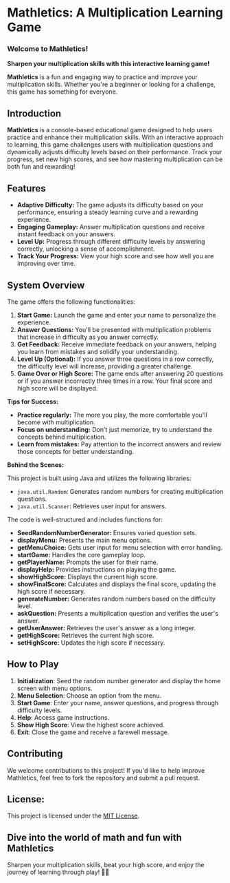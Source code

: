 # Mathletics: A Multiplication Learning Game

### **Welcome to Mathletics!**
**Sharpen your multiplication skills with this interactive learning game!** 

**Mathletics** is a fun and engaging way to practice and improve your multiplication skills. Whether you're a beginner or looking for a challenge, this game has something for everyone.

## Introduction

**Mathletics** is a console-based educational game designed to help users practice and enhance their multiplication skills. With an interactive approach to learning, this game challenges users with multiplication questions and dynamically adjusts difficulty levels based on their performance. Track your progress, set new high scores, and see how mastering multiplication can be both fun and rewarding!

## Features

- **Adaptive Difficulty:** The game adjusts its difficulty based on your performance, ensuring a steady learning curve and a rewarding experience.
- **Engaging Gameplay:** Answer multiplication questions and receive instant feedback on your answers.
- **Level Up:** Progress through different difficulty levels by answering correctly, unlocking a sense of accomplishment.
- **Track Your Progress:** View your high score and see how well you are improving over time.

## System Overview

The game offers the following functionalities:

1. **Start Game:** Launch the game and enter your name to personalize the experience.
2. **Answer Questions:** You'll be presented with multiplication problems that increase in difficulty as you answer correctly.
3. **Get Feedback:** Receive immediate feedback on your answers, helping you learn from mistakes and solidify your understanding.
4. **Level Up (Optional):** If you answer three questions in a row correctly, the difficulty level will increase, providing a greater challenge.
5. **Game Over or High Score:** The game ends after answering 20 questions or if you answer incorrectly three times in a row. Your final score and high score will be displayed.

**Tips for Success:**

- **Practice regularly:** The more you play, the more comfortable you'll become with multiplication.
- **Focus on understanding:** Don't just memorize, try to understand the concepts behind multiplication.
- **Learn from mistakes:** Pay attention to the incorrect answers and review those concepts for better understanding.

**Behind the Scenes:**

This project is built using Java and utilizes the following libraries:

- `java.util.Random`: Generates random numbers for creating multiplication questions.
- `java.util.Scanner`: Retrieves user input for answers.

The code is well-structured and includes functions for:

- **SeedRandomNumberGenerator:** Ensures varied question sets.
- **displayMenu:** Presents the main menu options.
- **getMenuChoice:** Gets user input for menu selection with error handling.
- **startGame:** Handles the core gameplay loop.
- **getPlayerName:** Prompts the user for their name.
- **displayHelp:** Provides instructions on playing the game.
- **showHighScore:** Displays the current high score.
- **showFinalScore:** Calculates and displays the final score, updating the high score if necessary.
- **generateNumber:** Generates random numbers based on the difficulty level.
- **askQuestion:** Presents a multiplication question and verifies the user's answer.
- **getUserAnswer:** Retrieves the user's answer as a long integer.
- **getHighScore:** Retrieves the current high score.
- **setHighScore:** Updates the high score if necessary.


## How to Play

1. **Initialization**: Seed the random number generator and display the home screen with menu options.
2. **Menu Selection**: Choose an option from the menu.
3. **Start Game**: Enter your name, answer questions, and progress through difficulty levels.
4. **Help**: Access game instructions.
5. **Show High Score**: View the highest score achieved.
6. **Exit**: Close the game and receive a farewell message.

## Contributing

We welcome contributions to this project! If you'd like to help improve Mathletics, feel free to fork the repository and submit a pull request.

## License:

This project is licensed under the [MIT License](License).

## Dive into the world of math and fun with Mathletics

Sharpen your multiplication skills, beat your high score, and enjoy the journey of learning through play! 🧮🚀
